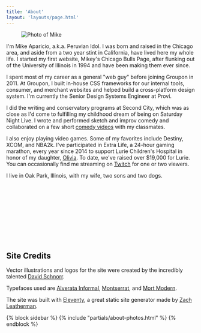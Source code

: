 ```yaml
---
title: 'About'
layout: 'layouts/page.html'
---
```


<figure>

![Photo of Mike](/images/headshot.jpg)

</figure>

I'm Mike Aparicio, a.k.a. Peruvian Idol. I was born and raised in the Chicago area, and aside from a two year stint in California, have lived here my whole life. I started my first website, Mikey's Chicago Bulls Page, after flunking out of the University of Illinois in 1994 and have been making them ever since.

I spent most of my career as a general "web guy" before joining Groupon in 2011. At Groupon, I built in-house CSS frameworks for our internal tools, consumer, and merchant websites and helped build a cross-platform design system. I'm currently the Senior Design Systems Engineer at Provi.

I did the writing and conservatory programs at Second City, which was as close as I'd come to fulfilling my childhood dream of being on Saturday Night Live. I wrote and performed sketch and improv comedy and collaborated on a few short [comedy videos](https://vimeo.com/peruvianidol) with my classmates.

I also enjoy playing video games. Some of my favorites include Destiny, XCOM, and NBA2k. I've participated in Extra Life, a 24-hour gaming marathon, every year since 2014 to support Lurie Children's Hospital in honor of my daughter, [Olivia](http://localhost:8080/posts/2018-08-26-four-years/). To date, we've raised over $19,000 for Lurie. You can occasionally find me streaming on [Twitch](https://twitch.tv/peruvianidol) for one or two viewers.

I live in Oak Park, Illinois, with my wife, two sons and two dogs.

<svg class="icon icon-pi-logo" role="img"><title>Peruvian Idol logo</title><use xlink:href="#icon-pi-logo"/></svg>

## Site Credits

Vector illustrations and logos for the site were created by the incredibly talented [David Schnorr](http://davidschnorr.com/).

Typefaces used are [Alverata Informal](https://www.fonts.com/font/typetogether/alverata/informal-bold), [Montserrat](https://fonts.google.com/specimen/Montserrat), and [Mort Modern](https://mort-modern.losttype.com/).

The site was built with [Eleventy](https://www.11ty.io/), a great static site generator made by [Zach Leatherman](https://www.zachleat.com/).

{% block sidebar %}
  {% include "partials/about-photos.html" %}
{% endblock %}